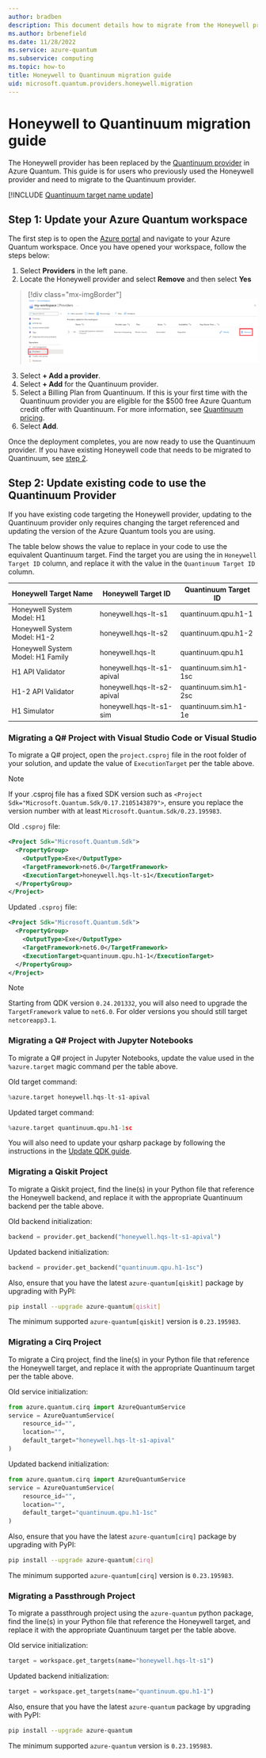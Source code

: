 ```yaml
---
author: bradben
description: This document details how to migrate from the Honeywell provide to the Quantinuum provider.
ms.author: brbenefield
ms.date: 11/28/2022
ms.service: azure-quantum
ms.subservice: computing
ms.topic: how-to
title: Honeywell to Quantinuum migration guide
uid: microsoft.quantum.providers.honeywell.migration
---
```


# Honeywell to Quantinuum migration guide

The Honeywell provider has been replaced by the [Quantinuum provider](xref:microsoft.quantum.providers.quantinuum) in Azure Quantum. This guide is for users who previously used the Honeywell provider and need to migrate to the Quantinuum provider.

[!INCLUDE [Quantinuum target name update](includes/quantinuum-name-change.md)]

## Step 1: Update your Azure Quantum workspace

The first step is to open the [Azure portal](https://portal.azure.com) and navigate to your Azure Quantum workspace. Once you have opened your workspace, follow the steps below:

1. Select **Providers** in the left pane.
2. Locate the Honeywell provider and select **Remove** and then select **Yes** 

  > [!div class="mx-imgBorder"]
  > ![The Providers pane with the old Honeywell provider](./media/honeywell-migration/honeywell-migration-remove-provider.png)

3. Select **+ Add a provider**.
4. Select **+ Add** for the Quantinuum provider.
5. Select a Billing Plan from Quantinuum. If this is your first time with the Quantinuum provider you are eligible for the $500 free Azure Quantum credit offer with Quantinuum. For more information, see [Quantinuum pricing](xref:microsoft.quantum.providers-pricing#quantinuum).
6. Select **Add**. 

Once the deployment completes, you are now ready to use the Quantinuum provider. If you have existing Honeywell code that needs to be migrated to Quantinuum, see [step 2](#step-2-update-existing-code-to-use-the-quantinuum-provider).

## Step 2: Update existing code to use the Quantinuum Provider

If you have existing code targeting the Honeywell provider, updating to the Quantinuum provider only requires changing the target referenced and updating the version of the Azure Quantum tools you are using.

The table below shows the value to replace in your code to use the equivalent Quantinuum target. Find the target you are using the in `Honeywell Target ID` column, and replace it with the value in the `Quantinuum Target ID` column. 

| Honeywell Target Name | Honeywell Target ID | Quantinuum Target ID |
|-----------------------|---------------------|----------------------|
| Honeywell System Model: H1        | honeywell.hqs-lt-s1        | quantinuum.qpu.h1-1       |
| Honeywell System Model: H1-2      | honeywell.hqs-lt-s2        | quantinuum.qpu.h1-2       |
| Honeywell System Model: H1 Family | honeywell.hqs-lt           | quantinuum.qpu.h1         |
| H1 API Validator                  | honeywell.hqs-lt-s1-apival | quantinuum.sim.h1-1sc     |
| H1-2 API Validator                | honeywell.hqs-lt-s2-apival | quantinuum.sim.h1-2sc     |
| H1 Simulator                      | honeywell.hqs-lt-s1-sim    | quantinuum.sim.h1-1e      |

### Migrating a Q# Project with Visual Studio Code or Visual Studio

To migrate a Q# project, open the `project.csproj` file in the root folder of your solution, and update the value of `ExecutionTarget` per the table above.

> [!NOTE]
> If your .csproj file has a fixed SDK version such as `<Project Sdk="Microsoft.Quantum.Sdk/0.17.2105143879">`, ensure you replace the version number with at least `Microsoft.Quantum.Sdk/0.23.195983`.

Old `.csproj` file:

```xml
<Project Sdk="Microsoft.Quantum.Sdk">
  <PropertyGroup>
    <OutputType>Exe</OutputType>
    <TargetFramework>net6.0</TargetFramework>
    <ExecutionTarget>honeywell.hqs-lt-s1</ExecutionTarget>
  </PropertyGroup>
</Project>
```

Updated `.csproj` file:

```xml
<Project Sdk="Microsoft.Quantum.Sdk">
  <PropertyGroup>
    <OutputType>Exe</OutputType>
    <TargetFramework>net6.0</TargetFramework>
    <ExecutionTarget>quantinuum.qpu.h1-1</ExecutionTarget>
  </PropertyGroup>
</Project>
```

> [!NOTE]
> Starting from QDK version `0.24.201332`, you will also need to upgrade the `TargetFramework` value to `net6.0`. For older versions you should still target `netcoreapp3.1`.

### Migrating a Q# Project with Jupyter Notebooks

To migrate a Q# project in Jupyter Notebooks, update the value used in the `%azure.target` magic command per the table above.

Old target command:

```py
%azure.target honeywell.hqs-lt-s1-apival
```

Updated target command:

```py
%azure.target quantinuum.qpu.h1-1sc
```

You will also need to update your qsharp package by following the instructions in the [Update QDK guide](xref:microsoft.quantum.update-qdk).

### Migrating a Qiskit Project

To migrate a Qiskit project, find the line(s) in your Python file that reference the Honeywell backend, and replace it with the appropriate Quantinuum backend per the table above.

Old backend initialization:

```python
backend = provider.get_backend("honeywell.hqs-lt-s1-apival")
```

Updated backend initialization:

```python
backend = provider.get_backend("quantinuum.qpu.h1-1sc")
```

Also, ensure that you have the latest `azure-quantum[qiskit]` package by upgrading with PyPI:

```bash
pip install --upgrade azure-quantum[qiskit]
```

The minimum supported `azure-quantum[qiskit]` version is `0.23.195983`.

### Migrating a Cirq Project

To migrate a Cirq project, find the line(s) in your Python file that reference the Honeywell target, and replace it with the appropriate Quantinuum target per the table above.

Old service initialization:

```python
from azure.quantum.cirq import AzureQuantumService
service = AzureQuantumService(
    resource_id="",
    location="",
    default_target="honeywell.hqs-lt-s1-apival"
)
```

Updated backend initialization:

```python
from azure.quantum.cirq import AzureQuantumService
service = AzureQuantumService(
    resource_id="",
    location="",
    default_target="quantinuum.qpu.h1-1sc"
)
```

Also, ensure that you have the latest `azure-quantum[cirq]` package by upgrading with PyPI:

```bash
pip install --upgrade azure-quantum[cirq]
```

The minimum supported `azure-quantum[cirq]` version is `0.23.195983`.

### Migrating a Passthrough Project

To migrate a passthrough project using the `azure-quantum` python package, find the line(s) in your Python file that reference the Honeywell target, and replace it with the appropriate Quantinuum target per the table above.

Old service initialization:

```python
target = workspace.get_targets(name="honeywell.hqs-lt-s1")
```

Updated backend initialization:

```python
target = workspace.get_targets(name="quantinuum.qpu.h1-1")
```

Also, ensure that you have the latest `azure-quantum` package by upgrading with PyPI:

```bash
pip install --upgrade azure-quantum
```

The minimum supported `azure-quantum` version is `0.23.195983`.
